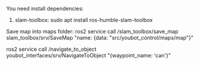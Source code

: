 You need install dependencies:
1. slam-toolbox:
    sudo apt install ros-humble-slam-toolbox

Save map into maps folder:
ros2 service call /slam_toolbox/save_map  slam_toolbox/srv/SaveMap "name: {data: "src/youbot_control/maps/map"}"

ros2 service call /navigate_to_object youbot_interfaces/srv/NavigateToObject "{waypoint_name: 'can'}"
